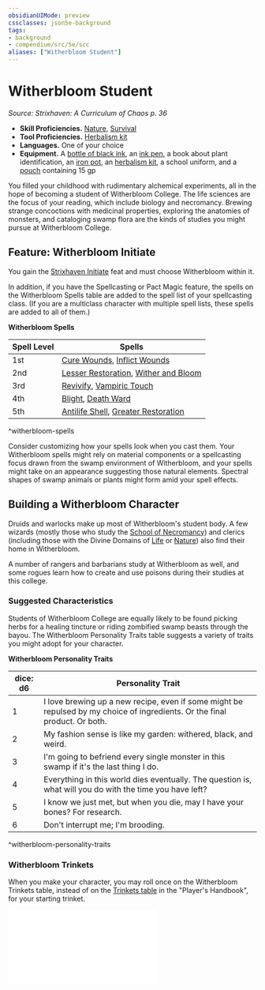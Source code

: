 ```yaml
---
obsidianUIMode: preview
cssclasses: json5e-background
tags:
- background
- compendium/src/5e/scc
aliases: ["Witherbloom Student"]
---
```

# Witherbloom Student
*Source: Strixhaven: A Curriculum of Chaos p. 36*  

- **Skill Proficiencies.** [Nature](rules/skills.md#Nature), [Survival](rules/skills.md#Survival)  
- **Tool Proficiencies.** [Herbalism kit](compendium/items/herbalism-kit.md)  
- **Languages.** One of your choice  
- **Equipment.** A [bottle of black ink](compendium/items/ink-1-ounce-bottle.md), an [ink pen](compendium/items/ink-pen.md), a book about plant identification, an [iron pot](compendium/items/iron-pot.md), an [herbalism kit](compendium/items/herbalism-kit.md), a school uniform, and a [pouch](compendium/items/pouch.md) containing 15 gp  

You filled your childhood with rudimentary alchemical experiments, all in the hope of becoming a student of Witherbloom College. The life sciences are the focus of your reading, which include biology and necromancy. Brewing strange concoctions with medicinal properties, exploring the anatomies of monsters, and cataloging swamp flora are the kinds of studies you might pursue at Witherbloom College.

## Feature: Witherbloom Initiate

You gain the [Strixhaven Initiate](compendium/feats/strixhaven-initiate-scc.md) feat and must choose Witherbloom within it.

In addition, if you have the Spellcasting or Pact Magic feature, the spells on the Witherbloom Spells table are added to the spell list of your spellcasting class. (If you are a multiclass character with multiple spell lists, these spells are added to all of them.)

**Witherbloom Spells**

| Spell Level | Spells |
|-------------|--------|
| 1st | [Cure Wounds](compendium/spells/cure-wounds.md), [Inflict Wounds](compendium/spells/inflict-wounds.md) |
| 2nd | [Lesser Restoration](compendium/spells/lesser-restoration.md), [Wither and Bloom](compendium/spells/wither-and-bloom-scc.md) |
| 3rd | [Revivify](compendium/spells/revivify.md), [Vampiric Touch](compendium/spells/vampiric-touch.md) |
| 4th | [Blight](compendium/spells/blight.md), [Death Ward](compendium/spells/death-ward.md) |
| 5th | [Antilife Shell](compendium/spells/antilife-shell.md), [Greater Restoration](compendium/spells/greater-restoration.md) |
^witherbloom-spells

Consider customizing how your spells look when you cast them. Your Witherbloom spells might rely on material components or a spellcasting focus drawn from the swamp environment of Witherbloom, and your spells might take on an appearance suggesting those natural elements. Spectral shapes of swamp animals or plants might form amid your spell effects.

## Building a Witherbloom Character

Druids and warlocks make up most of Witherbloom's student body. A few wizards (mostly those who study the [School of Necromancy](compendium/classes/wizard-school-of-necromancy.md)) and clerics (including those with the Divine Domains of [Life](compendium/classes/cleric-life-domain.md) or [Nature](compendium/classes/cleric-nature-domain.md)) also find their home in Witherbloom.

A number of rangers and barbarians study at Witherbloom as well, and some rogues learn how to create and use poisons during their studies at this college.

### Suggested Characteristics

Students of Witherbloom College are equally likely to be found picking herbs for a healing tincture or riding zombified swamp beasts through the bayou. The Witherbloom Personality Traits table suggests a variety of traits you might adopt for your character.

**Witherbloom Personality Traits**

| dice: d6 | Personality Trait |
|----------|-------------------|
| 1 | I love brewing up a new recipe, even if some might be repulsed by my choice of ingredients. Or the final product. Or both. |
| 2 | My fashion sense is like my garden: withered, black, and weird. |
| 3 | I'm going to befriend every single monster in this swamp if it's the last thing I do. |
| 4 | Everything in this world dies eventually. The question is, what will you do with the time you have left? |
| 5 | I know we just met, but when you die, may I have your bones? For research. |
| 6 | Don't interrupt me; I'm brooding. |
^witherbloom-personality-traits

### Witherbloom Trinkets

When you make your character, you may roll once on the Witherbloom Trinkets table, instead of on the [Trinkets table](compendium/items/trinket.md) in the "Player's Handbook", for your starting trinket.

![Witherbloom Trinkets](compendium/tables/witherbloom-trinkets-scc.md)